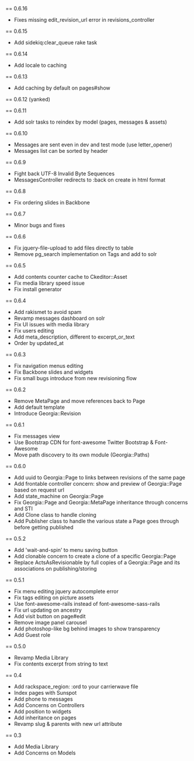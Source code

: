 == 0.6.16

- Fixes missing edit_revision_url error in revisions_controller

== 0.6.15

- Add sidekiq:clear_queue rake task

== 0.6.14

- Add locale to caching

== 0.6.13

- Add caching by default on pages#show

== 0.6.12 (yanked)

== 0.6.11

- Add solr tasks to reindex by model (pages, messages & assets)

== 0.6.10

- Messages are sent even in dev and test mode (use letter_opener)
- Messages list can be sorted by header

== 0.6.9

- Fight back UTF-8 Invalid Byte Sequences
- MessagesController redirects to :back on create in html format

== 0.6.8

- Fix ordering slides in Backbone

== 0.6.7

- Minor bugs and fixes

== 0.6.6

- Fix jquery-file-upload to add files directly to table
- Remove pg_search implementation on Tags and add to solr

== 0.6.5

- Add contents counter cache to Ckeditor::Asset
- Fix media library speed issue
- Fix install generator

== 0.6.4

- Add rakismet to avoid spam
- Revamp messages dashboard on solr
- Fix UI issues with media library
- Fix users editing
- Add meta_description, different to excerpt_or_text
- Order by updated_at

== 0.6.3

- Fix navigation menus editing
- Fix Backbone slides and widgets
- Fix small bugs introduce from new revisioning flow

== 0.6.2

- Remove MetaPage and move references back to Page
- Add default template
- Introduce Georgia::Revision

== 0.6.1

- Fix messages view
- Use Bootstrap CDN for font-awesome Twitter Bootstrap & Font-Awesome
- Move path discovery to its own module (Georgia::Paths)

== 0.6.0

- Add uuid to Georgia::Page to links between revisions of the same page
- Add frontable controller concern: show and preview of Georgia::Page based on request url
- Add state_machine on Georgia::Page
- Fix Georgia::Page and Georgia::MetaPage inheritance through concerns and STI
- Add Clone class to handle cloning
- Add Publisher class to handle the various state a Page goes through before getting published

== 0.5.2

- Add 'wait-and-spin' to menu saving button
- Add clonable concern to create a clone of a specific Georgia::Page
- Replace ActsAsRevisionable by full copies of a Georgia::Page and its associations on publishing/storing

== 0.5.1

- Fix menu editing jquery autocomplete error
- Fix tags editing on picture assets
- Use font-awesome-rails instead of font-awesome-sass-rails
- Fix url updating on ancestry
- Add visit button on page#edit
- Remove image panel carousel
- Add photoshop-like bg behind images to show transparency
- Add Guest role

== 0.5.0

- Revamp Media Library
- Fix contents excerpt from string to text

== 0.4

- Add rackspace_region: :ord to your carrierwave file
- Index pages with Sunspot
- Add phone to messages
- Add Concerns on Controllers
- Add position to widgets
- Add inheritance on pages
- Revamp slug & parents with new url attribute

== 0.3

- Add Media Library
- Add Concerns on Models